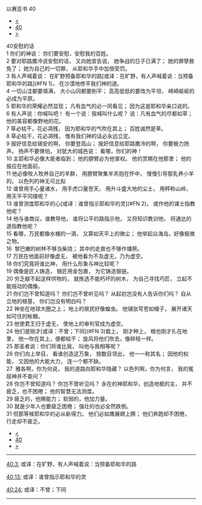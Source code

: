 ﻿





 以赛亚书 40




* [<](bible/ISA39.md)
* [40](bible/ISA.md)
* [>](bible/ISA41.md)



 
40安慰的话  
1 你们的神说： 你们要安慰，安慰我的百姓。  
2 要对耶路撒冷说安慰的话， 又向她宣告说， 她争战的日子已满了； 她的罪孽赦免了； 她为自己的一切罪， 从耶和华手中加倍受罚。     
3 有人声喊着说： 在旷野预备耶和华的路[或译：在旷野，有人声喊着说：当预备耶和华的路](#FN
1)， 在沙漠地修平我们神的道。  
4 一切山洼都要填满， 大小山冈都要削平； 高高低低的要改为平坦， 崎崎岖岖的必成为平原。  
5 耶和华的荣耀必然显现； 凡有血气的必一同看见； 因为这是耶和华亲口说的。     
6 有人声说：你喊叫吧！ 有一个说：我喊叫什么呢？ 说：凡有血气的尽都如草； 他的美容都像野地的花。  
7 草必枯干，花必凋残， 因为耶和华的气吹在其上； 百姓诚然是草。  
8 草必枯干，花必凋残， 惟有我们神的话必永远立定。     
9 报好信息给锡安的啊， 你要登高山； 报好信息给耶路撒冷的啊， 你要极力扬声。 扬声不要惧怕， 对犹大的城邑说： 看哪，你们的神！  
10 主耶和华必像大能者临到； 他的膀臂必为他掌权。 他的赏赐在他那里； 他的报应在他面前。  
11 他必像牧人牧养自己的羊群， 用膀臂聚集羊羔抱在怀中， 慢慢引导那乳养小羊的。 以色列的神无可比拟  
12 谁曾用手心量诸水， 用手虎口量苍天， 用升斗盛大地的尘土， 用秤称山岭， 用天平平冈陵呢？  
13 谁曾测度耶和华的心[或译：谁曾指示耶和华的灵](#FN
2)， 或作他的谋士指教他呢？  
14 他与谁商议，谁教导他， 谁将公平的路指示他， 又将知识教训他， 将通达的道指教他呢？  
15 看哪，万民都像水桶的一滴， 又算如天平上的微尘； 他举起众海岛，好像极微之物。  
16  黎巴嫩的树林不够当柴烧； 其中的走兽也不够作燔祭。  
17 万民在他面前好像虚无， 被他看为不及虚无，乃为虚空。     
18 你们究竟将谁比神， 用什么形象与神比较呢？  
19 偶像是匠人铸造， 银匠用金包裹， 为它铸造银链。  
20 穷乏献不起这样供物的， 就拣选不能朽坏的树木， 为自己寻找巧匠， 立起不能摇动的偶像。     
21 你们岂不曾知道吗？ 你们岂不曾听见吗？ 从起初岂没有人告诉你们吗？ 自从立地的根基， 你们岂没有明白吗？  
22 神坐在地球大圈之上； 地上的居民好像蝗虫。 他铺张穹苍如幔子， 展开诸天如可住的帐棚。  
23 他使君王归于虚无， 使地上的审判官成为虚空。     
24 他们是刚才[或译：不曾；下同](#FN
3)栽上， 刚才种上， 根也刚才扎在地里， 他一吹在其上，便都枯干； 旋风将他们吹去，像碎秸一样。     
25 那圣者说：你们将谁比我， 叫他与我相等呢？  
26 你们向上举目， 看谁创造这万象， 按数目领出， 他一一称其名； 因他的权能， 又因他的大能大力， 连一个都不缺。     
27  雅各啊，你为何说， 我的道路向耶和华隐藏？ 以色列啊，你为何言， 我的冤屈神并不查问？  
28 你岂不曾知道吗？ 你岂不曾听见吗？ 永在的神耶和华，创造地极的主， 并不疲乏，也不困倦； 他的智慧无法测度。  
29 疲乏的，他赐能力； 软弱的，他加力量。  
30 就是少年人也要疲乏困倦； 强壮的也必全然跌倒。  
31 但那等候耶和华的必从新得力。 他们必如鹰展翅上腾； 他们奔跑却不困倦， 行走却不疲乏。 
* [<](bible/ISA39.md)
* [40](bible/ISA.md)
* [>](bible/ISA41.md)





---


[40:3:](#V3)
或译：在旷野，有人声喊着说：当预备耶和华的路


[40:13:](#V13)
或译：谁曾指示耶和华的灵


[40:24:](#V24)
或译：不曾；下同




---









